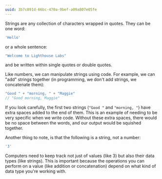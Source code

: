 ```yaml
---
uuid: 3b7c091d-66bc-470a-9bef-a09a807e05fe
---
```


Strings are any collection of characters wrapped in quotes. They can be one word:

```javascript
'Hello'
```

or a whole sentence:

```javascript
"Welcome to Lighthouse Labs"
```

and be written within single quotes or double quotes.

Like numbers, we can manipulate strings using code. For example, we can "add" strings together (in programming, we don't add strings, we concatenate them):

```javascript
"Good " + "morning, " + "Maggie"
// "Good morning, Maggie"
```

If you look carefully, the first two strings (`"Good "` and `"morning, "`) have extra spaces added to the end of them. This is an example of needing to be very specific when we write code. Without these extra spaces, there would be no space between the words, and our output would be squished together.

Another thing to note, is that the following is a string, not a number:

```javascript
'3'
```

Computers need to keep track not just of values (like 3) but also their data types (like strings). This is important because the operations you can perform on a value (like addition or concatenation) depend on what kind of data type you're working with.
